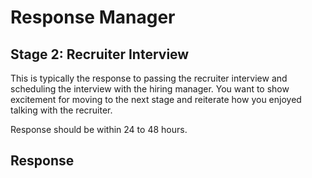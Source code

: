 # Response Manager

## Stage 2: Recruiter Interview

This is typically the response to passing the recruiter interview and scheduling the interview with the hiring manager. You want to show excitement for moving to the next stage and reiterate how you enjoyed talking with the recruiter.

Response should be within 24 to 48 hours.

## Response

